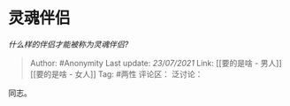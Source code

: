 # 灵魂伴侣
*什么样的伴侣才能被称为灵魂伴侣?*

> Author: #Anonymity
> Last update: *23/07/2021*
> Link:  [[要的是啥 - 男人]] [[要的是啥 - 女人]]
> Tag: #两性
> 评论区：
> 泛讨论：

同志。
